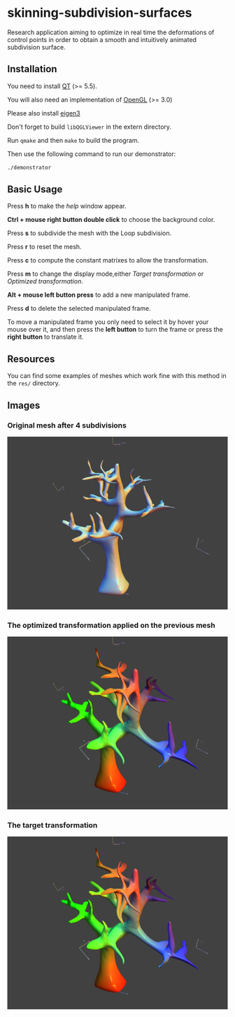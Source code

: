 # skinning-subdivision-surfaces
Research application aiming to optimize in real time the deformations of control points
in order to obtain a smooth and intuitively animated subdivision surface.


## Installation
You need to install [QT](https://www.qt.io/) (>= 5.5).

You will also need an implementation of [OpenGL](https://www.opengl.org/) (>= 3.0)

Please also install [eigen3](https://eigen.tuxfamily.org/index.php?title=Main_Page)

Don't forget to build `libQGLViewer` in the extern directory.

Run `qmake` and then `make` to build the program.

Then use the following command to run our demonstrator:

```bash
./demonstrator
```

## Basic Usage

Press **h** to make the *help* window appear.

**Ctrl + mouse right button double click** to choose the background color.

Press **s** to subdivide the mesh with the Loop subdivision.

Press **r** to reset the mesh.

Press **c** to compute the constant matrixes to allow the transformation.

Press **m** to change the display mode,either *Target transformation* or *Optimized transformation*.

**Alt + mouse left button press** to add a new manipulated frame.

Press **d** to delete the selected manipulated frame.

To move a manipulated frame you only need to select it by hover your mouse over it, and then press the **left button** to turn the frame or press the **right button** to translate it.

## Resources

You can find some examples of meshes which work fine with this method in the `res/` directory.

## Images
### Original mesh after 4 subdivisions
![origninal](./images/original.png)


### The optimized transformation applied on the previous mesh
![optimized](./images/optimized.png)


### The target transformation
![target](./images/target.png)
